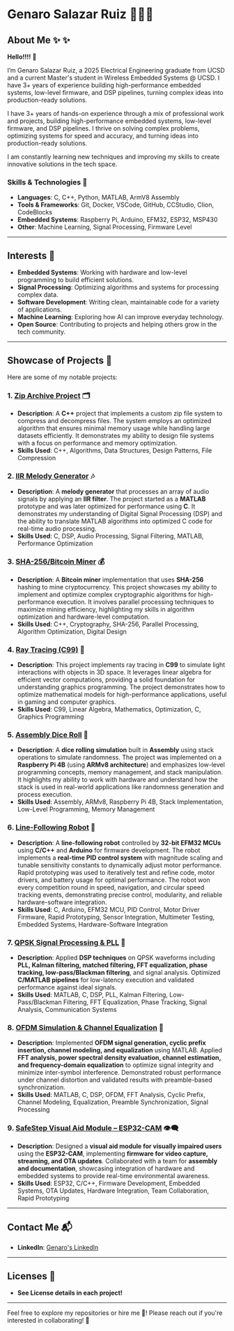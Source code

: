 # **Genaro Salazar Ruiz** 👨🏽‍💻

## **About Me** ✨ ✨

**Hello!!!!** 👋

I’m Genaro Salazar Ruiz, a 2025 Electrical Engineering graduate from UCSD and a current Master's student in Wireless Embedded Systems @ UCSD. I have 3+ years of experience building high-performance embedded systems, low-level firmware, and DSP pipelines, turning complex ideas into production-ready solutions.

I have 3+ years of hands-on experience through a mix of professional work and projects, building high-performance embedded systems, low-level firmware, and DSP pipelines. I thrive on solving complex problems, optimizing systems for speed and accuracy, and turning ideas into production-ready solutions.

I am constantly learning new techniques and improving my skills to create innovative solutions in the tech space.

### **Skills & Technologies** 🔧
- **Languages**: C, C++, Python, MATLAB, ArmV8 Assembly
- **Tools & Frameworks**: Git, Docker, VSCode, GitHub, CCStudio, Clion, CodeBlocks
- **Embedded Systems**: Raspberry Pi, Arduino, EFM32, ESP32, MSP430
- **Other**: Machine Learning, Signal Processing, Firmware Level

---

## **Interests** 🌟
- **Embedded Systems**: Working with hardware and low-level programming to build efficient solutions.
- **Signal Processing**: Optimizing algorithms and systems for processing complex data.
- **Software Development**: Writing clean, maintainable code for a variety of applications.
- **Machine Learning**: Exploring how AI can improve everyday technology.
- **Open Source**: Contributing to projects and helping others grow in the tech community.

---

## **Showcase of Projects** 📂

Here are some of my notable projects:

### 1. **[Zip Archive Project](https://github.com/pollo2001/Zip_Archive)** 🗂️
   - **Description**: A **C++** project that implements a custom zip file system to compress and decompress files. The system employs an optimized algorithm that ensures minimal memory usage while handling large datasets efficiently. It demonstrates my ability to design file systems with a focus on performance and memory optimization.
   - **Skills Used**: C++, Algorithms, Data Structures, Design Patterns, File Compression

### 2. **[IIR Melody Generator](https://github.com/pollo2001/IIR_Melody_Generator)** 🎶
   - **Description**: A **melody generator** that processes an array of audio signals by applying an **IIR filter**. The project started as a **MATLAB** prototype and was later optimized for performance using **C**. It demonstrates my understanding of Digital Signal Processing (DSP) and the ability to translate MATLAB algorithms into optimized C code for real-time audio processing.
   - **Skills Used**: C, DSP, Audio Processing, Signal Filtering, MATLAB, Performance Optimization

### 3. **[SHA-256/Bitcoin Miner](https://github.com/pollo2001/SHA-256_TEAM_KARNA_ASADA)** 💰
   - **Description**: A **Bitcoin miner** implementation that uses **SHA-256** hashing to mine cryptocurrency. This project showcases my ability to implement and optimize complex cryptographic algorithms for high-performance execution. It involves parallel processing techniques to maximize mining efficiency, highlighting my skills in algorithm optimization and hardware-level computation.
   - **Skills Used**: C++, Cryptography, SHA-256, Parallel Processing, Algorithm Optimization, Digital Design

### 4. **[Ray Tracing (C99)](https://github.com/pollo2001/Ray_Tracing)** 🎯
   - **Description**: This project implements ray tracing in **C99** to simulate light interactions with objects in 3D space. It leverages linear algebra for efficient vector computations, providing a solid foundation for understanding graphics programming. The project demonstrates how to optimize mathematical models for high-performance applications, useful in gaming and computer graphics.
   - **Skills Used**: C99, Linear Algebra, Mathematics, Optimization, C, Graphics Programming

### 5. **[Assembly Dice Roll](https://github.com/pollo2001/Dice_Roll)** 🎲
   - **Description**: A **dice rolling simulation** built in **Assembly** using stack operations to simulate randomness. The project was implemented on a **Raspberry Pi 4B** (using **ARMv8 architecture**) and emphasizes low-level programming concepts, memory management, and stack manipulation. It highlights my ability to work with hardware and understand how the stack is used in real-world applications like randomness generation and process execution.
   - **Skills Used**: Assembly, ARMv8, Raspberry Pi 4B, Stack Implementation, Low-Level Programming, Memory Management

### 6. **[Line-Following Robot](https://github.com/pollo2001/Line-Follower-RC)** 🤖
- **Description**: A **line-following robot** controlled by **32-bit EFM32 MCUs** using **C/C++** and **Arduino** for firmware development. The robot implements a **real-time PID control system** with magnitude scaling and tunable sensitivity constants to dynamically adjust motor performance. Rapid prototyping was used to iteratively test and refine code, motor drivers, and battery usage for optimal performance. The robot won every competition round in speed, navigation, and circular speed tracking events, demonstrating precise control, modularity, and reliable hardware-software integration.
- **Skills Used**: C, Arduino, EFM32 MCU, PID Control, Motor Driver Firmware, Rapid Prototyping, Sensor Integration, Multimeter Testing, Embedded Systems, Hardware-Software Integration

### 7. **[QPSK Signal Processing & PLL](https://github.com/pollo2001/QPSK-Digital-Communication-PLL-DSP-Pipeline)** 📡
- **Description**: Applied **DSP techniques** on QPSK waveforms including **PLL, Kalman filtering, matched filtering,
FFT equalization, phase tracking, low-pass/Blackman filtering**, and signal analysis. Optimized **C/MATLAB pipelines** for low-latency execution and validated performance against ideal signals.
- **Skills Used**: MATLAB, C, DSP, PLL, Kalman Filtering, Low-Pass/Blackman Filtering, FFT Equalization, Phase Tracking, Signal Analysis, Communication Systems

### 8. **[OFDM Simulation & Channel Equalization](https://github.com/pollo2001/OFDM-Simulation-Channel-Distortion-Equalization)** 📶
- **Description**: Implemented **OFDM signal generation, cyclic prefix insertion, channel modeling, and equalization** using MATLAB. Applied **FFT analysis, power spectral density evaluation, channel estimation, and frequency-domain equalization** to optimize signal integrity and minimize inter-symbol interference. Demonstrated robust performance under channel distortion and validated results with preamble-based synchronization.
- **Skills Used**: MATLAB, C, DSP, OFDM, FFT Analysis, Cyclic Prefix, Channel Modeling, Equalization, Preamble Synchronization, Signal Processing

### 9. **[SafeStep Visual Aid Module – ESP32-CAM](https://github.com/pollo2001/SafeStep-Visual-Aid-Impairment-Module)** 👁️‍🗨️
- **Description**: Designed a **visual aid module for visually impaired users** using the **ESP32-CAM**, implementing **firmware for video capture, streaming, and OTA updates**. Collaborated with a team for **assembly and documentation**, showcasing integration of hardware and embedded systems to provide real-time environmental awareness.  
- **Skills Used**: ESP32, C/C++, Firmware Development, Embedded Systems, OTA Updates, Hardware Integration, Team Collaboration, Rapid Prototyping

---

## **Contact Me** 📬

- **LinkedIn**: [Genaro's LinkedIn](https://www.linkedin.com/in/genaro-salazar2001)

---

## **Licenses** 📜
- **See License details in each project!**
---

Feel free to explore my repositories or hire me 🤩! Please reach out if you're interested in collaborating! 👾
